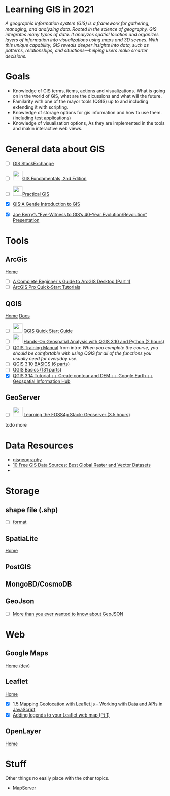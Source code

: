 # Learning GIS in 2021

*A geographic information system (GIS) is a framework for gathering, managing, and analyzing data. Rooted in the science of geography, GIS integrates many types of data. It analyzes spatial location and organizes layers of information into visualizations using maps and 3D scenes. ​With this unique capability, GIS reveals deeper insights into data, such as patterns, relationships, and situations—helping users make smarter decisions.*

# Goals
- Knowledge of GIS terms, items, actions and visualizations. What is going on in the world of GiS, what are the dicussions and what will the future.
- Familarity with one of the mayor tools (QGIS) up to and including extending it with scripting.
- Knowledge of storage options for gis information and how to use them. (including test applications)
- Knowledge of visualisation options, As they are implemented in the tools and makin interactive web views.

# General data about GIS

  - [ ]  [GIS StackExchange](https://gis.stackexchange.com)
  - [ ]  <img src="https://learning.oreilly.com/library/cover/9781482231908/" style="height:30px;"/>[GIS Fundamentals, 2nd Edition](https://learning.oreilly.com/library/view/gis-fundamentals-2nd/9781482231908/)
  - [ ]  <img src="https://learning.oreilly.com/library/cover/9781787123328/" style="height:30px;"/>[Practical GIS](https://learning.oreilly.com/library/view/practical-gis/9781787123328/)
  - [x]  [QIS:A Gentle Introduction to GIS](https://docs.qgis.org/3.16/en/docs/gentle_gis_introduction/index.html#)
  - [x]  [Joe Berry’s “Eye-Witness to GIS’s 40-Year Evolution/Revolution” Presentation](https://vimeo.com/109022507)



# Tools

## ArcGis
[Home](https://desktop.arcgis.com/en/)

- [ ] [A Complete Beginner's Guide to ArcGIS Desktop (Part 1)](https://www.youtube.com/watch?v=BbUctneHfKc)
- [ ] [ArcGIS Pro Quick-Start Tutorials](https://www.youtube.com/watch?v=soBtBP6aZ60&list=PLGZUzt4E4O2IJFxX_Bhp98MJEw5ItRtvb)

## QGIS
[Home](https://www.qgis.org/en/site/) [Docs](https://docs.qgis.org/3.16/en/docs/user_manual/)


- [ ] <img src="https://learning.oreilly.com/library/cover/9781789341157/" style="height:30px;"/>  [QGIS Quick Start Guide](https://learning.oreilly.com/library/view/qgis-quick-start/9781789341157/)
- [ ] <img src="https://learning.oreilly.com/covers/9781838644017/800w/" style="height:30px;"/> [Hands-On Geospatial Analysis with QGIS 3.10 and Python (2 hours)](https://learning.oreilly.com/videos/hands-on-geospatial-analysis/9781838644017/)
- [ ] [QGIS Training Manual](https://docs.qgis.org/3.16/en/docs/training_manual/index.html) 
from intro: *When you complete the course, you should be comfortable with using QGIS for all of the functions you usually need for everyday use.*
- [ ] [QGIS 3.10 BASICS (6 parts)](https://www.youtube.com/watch?v=dm1iFRqC31I&list=PLj8sRQQdXdKiljIo2B7X03oKXzwCEKDbG)
- [ ] [QGIS Basics (131 parts)](https://www.youtube.com/watch?v=NDFgP7msjP4&list=PLRX2BODKw9OjbfNYTDKUmUOzoeDdJpwsI)
- [x] [QGIS 3.14 Tutorial ।। Create contour and DEM ।। Google Earth ।। Geospatial Information Hub](https://www.youtube.com/watch?v=aJm9lewzooU)

## GeoServer
- [ ] <img src="https://learning.oreilly.com/covers/9781800208926/800w/" style="height:30px;"/>  [Learning the FOSS4g Stack: Geoserver (3.5 hours)](https://learning.oreilly.com/videos/learning-the-foss4g/9781800208926/)

todo more


# Data Resources

- [gisgeography](https://gisgeography.com/)
- [10 Free GIS Data Sources: Best Global Raster and Vector Datasets](https://gisgeography.com/best-free-gis-data-sources-raster-vector/)
- 

# Storage

## shape file (.shp)
- [ ] [format](https://en.wikipedia.org/wiki/Shapefile#Shapefile_shape_format_(.shp))

## SpatiaLite
[Home](https://www.gaia-gis.it/fossil/libspatialite/index)

## PostGIS

## MongoBD/CosmoDB

## GeoJson

- [ ] [More than you ever wanted to know about GeoJSON](https://macwright.com/2015/03/23/geojson-second-bite.html)




# Web

## Google Maps
[Home (dev)](https://developers.google.com/maps/documentation)

## Leaflet
[Home](https://leafletjs.com/)

- [x] [1.5 Mapping Geolocation with Leaflet.js - Working with Data and APIs in JavaScript](https://www.youtube.com/watch?v=nZaZ2dB6pow)
- [x] [Adding legends to your Leaflet web map (Pt 1)](https://www.youtube.com/watch?v=lmefDyIyFP8&t)

## OpenLayer

[Home](https://openlayers.org/)




# Stuff

Other things no easily place with the other topics.  

- [MapServer](https://mapserver.org/)


